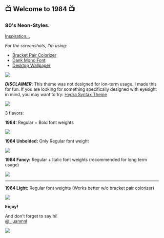 ## 📺 Welcome to 1984 📺

### **80's Neon-Styles.**

[Inspiration...](https://www.google.com/search?biw=1680&bih=916&tbm=isch&sa=1&ei=EXTrXIPHOMWp5wKd44OQCQ&q=neon+80%27s&oq=neon+80%27s&gs_l=img.3..0l7j0i8i30l3.29094.31832..32040...1.0..0.155.1430.0j10......0....1..gws-wiz-img.......0i67.WMLF_ojU7PA)

_For the screenshots, I'm using:_

- [Bracket Pair Colorizer](https://marketplace.visualstudio.com/items?itemName=CoenraadS.bracket-pair-colorizer)
- [Dank Mono Font](https://dank.sh/)
- [Desktop Wallpaper](https://wallpapersite.com/creative-graphics/neon-synthwave-retrowave-grid-mountains-purple-hd-14398.html)

![](https://raw.githubusercontent.com/juanmnl/vs-1984/master/screenshots/raw.png)

**_DISCLAIMER_**: This theme was not designed for lon-term usage. I made this for fun. If you are looking for something specifically designed with eyesight in mind, you may want to try: [Hydra Syntax Theme](https://marketplace.visualstudio.com/items?itemName=juanmnl.vscode-theme-hydra)

![](https://raw.githubusercontent.com/juanmnl/vs-1984/master/screenshots/palette.png)

3 flavors:

**1984:** Regular + Bold font weights

![](https://raw.githubusercontent.com/juanmnl/vs-1984/master/screenshots/1984.png)

**1984 Unbolded:** Only Regular font weight

![](https://raw.githubusercontent.com/juanmnl/vs-1984/master/screenshots/1984-unbolded.png)

**1984 Fancy:** Regular + Italic font weights (recommended for long term usage)

![](https://raw.githubusercontent.com/juanmnl/vs-1984/master/screenshots/1984-fancy.png)

---

**1984 Light:** Regular font weights (Works better w/o bracket pair colorizer)

![](https://raw.githubusercontent.com/juanmnl/vs-1984/master/screenshots/1984-light.png)

**Enjoy!**

And don't forget to say hi!  
[@\_juanmnl](https://twitter.com/_juanmnl)

![](https://raw.githubusercontent.com/juanmnl/vs-1984/master/screenshots/poster.jpg)

